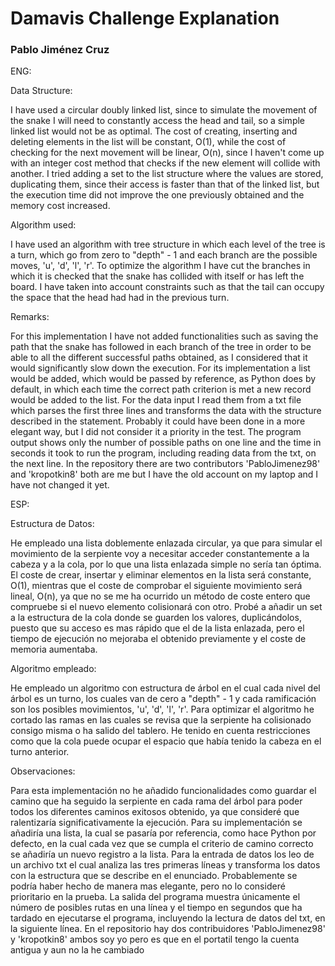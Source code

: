 # Damavis Challenge Explanation

### Pablo Jiménez Cruz

ENG:

Data Structure:

I have used a circular doubly linked list, since to simulate the movement of the snake I will need to constantly access the head and tail, so a simple linked list would not be as optimal. The cost of creating, inserting and deleting elements in the list will be constant, O(1), while the cost of checking for the next movement will be linear, O(n), since I haven't come up with an integer cost method that checks if the new element will collide with another. I tried adding a set to the list structure where the values are stored, duplicating them, since their access is faster than that of the linked list, but the execution time did not improve the one previously obtained and the memory cost increased.



Algorithm used:

I have used an algorithm with tree structure in which each level of the tree is a turn, which go from zero to "depth" - 1 and each branch are the possible moves, 'u', 'd', 'l', 'r'. To optimize the algorithm I have cut the branches in which it is checked that the snake has collided with itself or has left the board. I have taken into account constraints such as that the tail can occupy the space that the head had had in the previous turn.


Remarks:

For this implementation I have not added functionalities such as saving the path that the snake has followed in each branch of the tree in order to be able to all the different successful paths obtained, as I considered that it would significantly slow down the execution. For its implementation a list would be added, which would be passed by reference, as Python does by default, in which each time the correct path criterion is met a new record would be added to the list.
For the data input I read them from a txt file which parses the first three lines and transforms the data with the structure described in the statement. Probably it could have been done in a more elegant way, but I did not consider it a priority in the test.
The program output shows only the number of possible paths on one line and the time in seconds it took to run the program, including reading data from the txt, on the next line.
In the repository there are two contributors 'PabloJimenez98' and 'kropotkin8' both are me but I have the old account on my laptop and I have not changed it yet.



ESP:

Estructura de Datos:

He empleado una lista doblemente enlazada circular, ya que para simular el movimiento de la serpiente voy a necesitar acceder constantemente a la cabeza y a la cola, por lo que una lista enlazada simple no sería tan óptima. El coste de crear, insertar y eliminar elementos en la lista será constante, O(1), mientras que el coste de comprobar el siguiente movimiento será lineal, O(n), ya que no se me ha ocurrido un método de coste entero que compruebe si el nuevo elemento colisionará con otro. Probé a añadir un set a la estructura de la cola donde se guarden los valores, duplicándolos, puesto que su acceso es mas rápido que el de la lista enlazada, pero el tiempo de ejecución no mejoraba el obtenido previamente y el coste de memoria aumentaba.



Algoritmo empleado:

He empleado un algoritmo con estructura de árbol en el cual cada nivel del árbol es un turno, los cuales van de cero a "depth" - 1 y cada ramificación son los posibles movimientos, 'u', 'd', 'l', 'r'. Para optimizar el algoritmo he cortado las ramas en las cuales se revisa que la serpiente ha colisionado consigo misma o ha salido del tablero. He tenido en cuenta restricciones como que la cola puede ocupar el espacio que había tenido la cabeza en el turno anterior.


Observaciones:

Para esta implementación no he añadido funcionalidades como guardar el camino que ha seguido la serpiente en cada rama del árbol para poder todos los diferentes caminos exitosos obtenido, ya que consideré que ralentizaría significativamente la ejecución. Para su implementación se añadiría una lista, la cual se pasaría por referencia, como hace Python por defecto, en la cual cada vez que se cumpla el criterio de camino correcto se añadiría un nuevo registro a la lista.
Para la entrada de datos los leo de un archivo txt el cual analiza las tres primeras líneas y transforma los datos con la estructura que se describe en el enunciado. Probablemente se podría haber hecho de manera mas elegante, pero no lo consideré prioritario en la prueba.
La salida del programa muestra únicamente el número de posibles rutas en una línea y el tiempo en segundos que ha tardado en ejecutarse el programa, incluyendo la lectura de datos del txt, en la siguiente línea.
En el repositorio hay dos contribuidores 'PabloJimenez98' y 'kropotkin8' ambos soy yo pero es que en el portatil tengo la cuenta antigua y aun no la he cambiado
